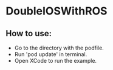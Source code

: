 # DoubleIOSWithROS

## 


## How to use:
- Go to the directory with the podfile.
- Run 'pod update' in terminal.
- Open XCode to run the example.
